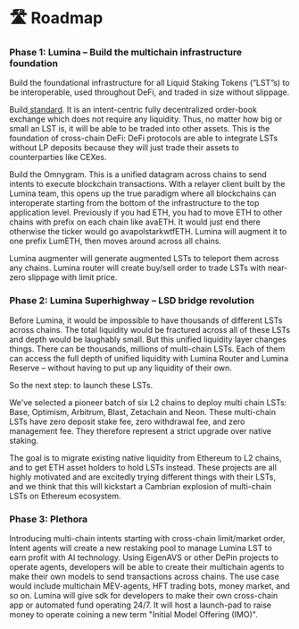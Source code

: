 # 🛣️ Roadmap

### Phase 1: Lumina – Build the multichain infrastructure foundation

Build the foundational infrastructure for all Liquid Staking Tokens (“LST”s) to be interoperable, used throughout DeFi, and traded in size without slippage.&#x20;

Build[ standard](https://standardweb3.com/). It is an intent-centric fully decentralized order-book exchange which does not require any liquidity. Thus, no matter how big or small an LST is, it will be able to be traded into other assets. This is the foundation of cross-chain DeFi: DeFi protocols are able to integrate LSTs without LP deposits because they will just trade their assets to counterparties like CEXes.

Build the Omnygram. This is a unified datagram across chains to send intents to execute blockchain transactions. With a relayer client built by the Lumina team, this opens up the true paradigm where all blockchains can interoperate starting from the bottom of the infrastructure to the top application level. Previously if you had ETH, you had to move ETH to other chains with prefix on each chain like avaETH. It would just end there otherwise the ticker would go avapolstarkwtfETH. Lumina will augment it to one prefix LumETH, then moves around across all chains.

Lumina augmenter will generate augmented LSTs to teleport them across any chains. Lumina router will create buy/sell order to trade LSTs with near-zero slippage with limit price.&#x20;

### Phase 2: Lumina Superhighway – LSD bridge revolution

Before Lumina, it would be impossible to have thousands of different LSTs across chains. The total liquidity would be fractured across all of these LSTs and depth would be laughably small. But this unified liquidity layer changes things. There can be thousands, millions of multi-chain LSTs. Each of them can access the full depth of unified liquidity with Lumina Router and Lumina Reserve – without having to put up any liquidity of their own.

So the next step: to launch these LSTs.

We've selected a pioneer batch of six L2 chains to deploy multi chain LSTs: Base, Optimism, Arbitrum, Blast, Zetachain and Neon. These multi-chain LSTs have zero deposit stake fee, zero withdrawal fee, and zero management fee. They therefore represent a strict upgrade over native staking.

The goal is to migrate existing native liquidity from Ethereum to L2 chains, and to get ETH asset holders to hold LSTs instead. These projects are all highly motivated and are excitedly trying different things with their LSTs, and we think that this will kickstart a Cambrian explosion of multi-chain LSTs on Ethereum ecosystem.

### Phase 3: Plethora

Introducing multi-chain intents starting with cross-chain limit/market order, Intent agents will create a new restaking pool to manage Lumina LST to earn profit with AI technology. Using EigenAVS or other DePin projects to operate agents, developers will be able to create their multichain agents to make their own models to send transactions across chains. The use case would include multichain MEV-agents, HFT trading bots, money market, and so on. Lumina will give sdk for developers to make their own cross-chain app or automated fund operating 24/7. It will host a launch-pad to raise money to operate coining a new term "Initial Model Offering (IMO)".
